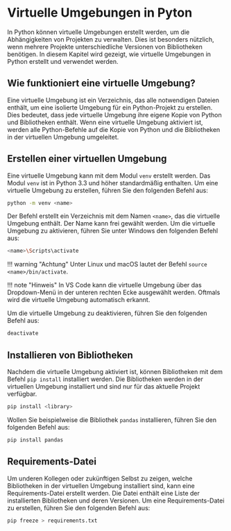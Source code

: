 # Virtuelle Umgebungen in Pyton

In Python können virtuelle Umgebungen erstellt werden, um die Abhängigkeiten von Projekten zu verwalten. Dies ist besonders nützlich, wenn mehrere Projekte unterschiedliche Versionen von Bibliotheken benötigen. In diesem Kapitel wird gezeigt, wie virtuelle Umgebungen in Python erstellt und verwendet werden.

## Wie funktioniert eine virtuelle Umgebung?

Eine virtuelle Umgebung ist ein Verzeichnis, das alle notwendigen Dateien enthält, um eine isolierte Umgebung für ein Python-Projekt zu erstellen. Dies bedeutet, dass jede virtuelle Umgebung ihre eigene Kopie von Python und Bibliotheken enthält. Wenn eine virtuelle Umgebung aktiviert ist, werden alle Python-Befehle auf die Kopie von Python und die Bibliotheken in der virtuellen Umgebung umgeleitet.

## Erstellen einer virtuellen Umgebung

Eine virtuelle Umgebung kann mit dem Modul `venv` erstellt werden. Das Modul `venv` ist in Python 3.3 und höher standardmäßig enthalten. Um eine virtuelle Umgebung zu erstellen, führen Sie den folgenden Befehl aus:

```bash
python -m venv <name>
```

Der Befehl erstellt ein Verzeichnis mit dem Namen `<name>`, das die virtuelle Umgebung enthält. Der Name kann frei gewählt werden. Um die virtuelle Umgebung zu aktivieren, führen Sie unter Windows den folgenden Befehl aus:

```bash
<name>\Scripts\activate
```

!!! warning "Achtung"
    Unter Linux und macOS lautet der Befehl `source <name>/bin/activate`.

!!! note "Hinweis"
    In VS Code kann die virtuelle Umgebung über das Dropdown-Menü in der unteren rechten Ecke ausgewählt werden. Oftmals wird die virtuelle Umgebung automatisch erkannt.


Um die virtuelle Umgebung zu deaktivieren, führen Sie den folgenden Befehl aus:

```bash
deactivate
```

## Installieren von Bibliotheken

Nachdem die virtuelle Umgebung aktiviert ist, können Bibliotheken mit dem Befehl `pip install` installiert werden. Die Bibliotheken werden in der virtuellen Umgebung installiert und sind nur für das aktuelle Projekt verfügbar.

```bash
pip install <library>
```

Wollen Sie beispielweise die Bibliothek `pandas` installieren, führen Sie den folgenden Befehl aus:

```bash
pip install pandas
```

## Requirements-Datei

Um underen Kollegen oder zukünftigen Selbst zu zeigen, welche Bibliotheken in der virtuellen Umgebung installiert sind, kann eine Requirements-Datei erstellt werden. Die Datei enthält eine Liste der installierten Bibliotheken und deren Versionen. Um eine Requirements-Datei zu erstellen, führen Sie den folgenden Befehl aus:

```bash
pip freeze > requirements.txt
```


